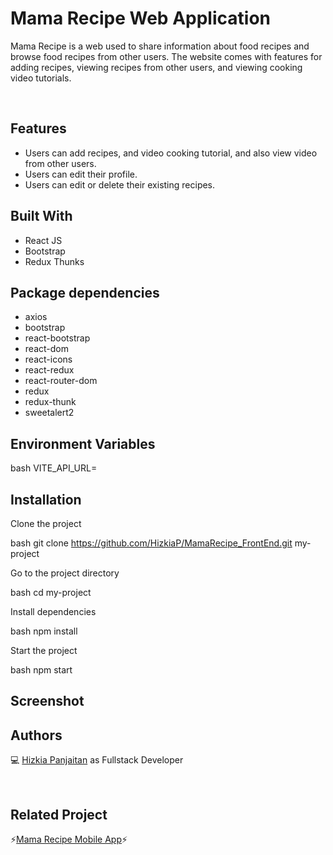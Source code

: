 # Mama Recipe Web Application

Mama Recipe is a web used to share information about food recipes and browse food recipes from other users. The website comes with features for adding recipes, viewing recipes from other users, and viewing cooking video tutorials.

<br />

## Features

- Users can add recipes, and video cooking tutorial, and also view video from other users.
- Users can edit their profile.
- Users can edit or delete their existing recipes.

## Built With

- React JS
- Bootstrap
- Redux Thunks

## Package dependencies

- axios
- bootstrap
- react-bootstrap
- react-dom
- react-icons
- react-redux
- react-router-dom
- redux
- redux-thunk
- sweetalert2


## Environment Variables

bash
VITE_API_URL=


## Installation

Clone the project

bash
  git clone https://github.com/HizkiaP/MamaRecipe_FrontEnd.git my-project


Go to the project directory

bash
  cd my-project


Install dependencies

bash
  npm install


Start the project

bash
  npm start


## Screenshot



## Authors

💻 [Hizkia Panjaitan](https://github.com/HizkiaP) as Fullstack Developer

<br />

## Related Project

⚡[Mama Recipe Mobile App](https://github.com/abdulnaim6/be-blanja-team)⚡

